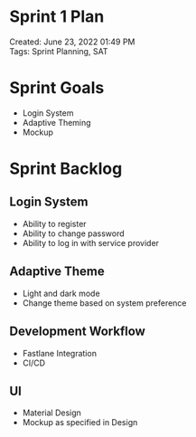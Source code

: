 # Sprint 1 Plan

Created: June 23, 2022 01:49 PM <br>
Tags: Sprint Planning, SAT <br>

# Sprint Goals
- Login System
- Adaptive Theming
- Mockup

# Sprint Backlog

## Login System

- Ability to register
- Ability to change password
- Ability to log in with service provider

## Adaptive Theme

- Light and dark mode
- Change theme based on system preference

## Development Workflow
- Fastlane Integration
- CI/CD

## UI
- Material Design
- Mockup as specified in Design
